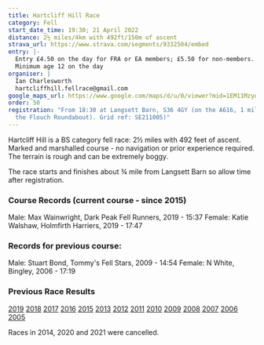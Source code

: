 ```yaml
---
title: Hartcliff Hill Race
category: Fell
start_date_time: 19:30; 21 April 2022
distance: 2½ miles/4km with 492ft/150m of ascent
strava_url: https://www.strava.com/segments/9332504/embed
entry: |-
  Entry £4.50 on the day for FRA or EA members; £5.50 for non-members.
  Minimum age 12 on the day
organiser: |
  Ian Charlesworth
  hartcliffhill.fellrace@gmail.com
google_maps_url: https://www.google.com/maps/d/u/0/viewer?mid=1EM11MzyonbhY9uGBGz9TcX9yeOw&hl=en&ll=53.53444107128965%2C-1.6152743120117141&z=12
order: 50
registration: "From 18:30 at Langsett Barn, S36 4GY (on the A616, 1 mile SE of
  the Flouch Roundabout). Grid ref: SE211005)"
---
```



Hartcliff Hill is a BS category fell race: 2½ miles with 492 feet of ascent.  Marked and marshalled course - no navigation or prior experience required.  The terrain is rough and can be extremely boggy.




The race starts and finishes about ¾ mile from Langsett Barn so allow time after registration.



### Course Records (current course - since 2015)



Male: Max Wainwright, Dark Peak Fell Runners, 2019 - 15:37
Female: Katie Walshaw, Holmfirth Harriers, 2019 - 17:47



### Records for previous course:



Male: Stuart Bond, Tommy's Fell Stars, 2009 - 14:54
Female: N White, Bingley, 2006 - 17:19



### Previous Race Results




[2019](http://pfrac.co.uk/wp-content/uploads/2019/05/Hartcliff-2019-Results.pdf)
[2018](http://pfrac.co.uk/wp-content/uploads/2018/04/Hartcliff-2018-Results.pdf)
[2017](http://pfrac.co.uk/wp-content/uploads/2017/04/Hartcliff-2017-Results.pdf)
[2016](http://pfrac.co.uk/wp-content/uploads/2016/04/Hartcliff-2016-Results.pdf)
[2015](http://pfrac.co.uk/wp-content/uploads/2015/07/Hartcliff-2015-Results.pdf)
[2013](http://fellrunner.org.uk/results.php?id=1847)
[2012](http://fellrunner.org.uk/results.php?id=1246)
[2011](http://fellrunner.org.uk/results.php?id=650)
[2010](http://fellrunner.org.uk/results/race10/10_hartcliff_hill.html)
[2009](http://fellrunner.org.uk/results/race09/09_hartcliffe.html)
[2008](http://fellrunner.org.uk/results/race08/hartcliffe08.txt)
[2007](http://fellrunner.org.uk/results/race07/hartcliffehill.txt)
[2006](http://fellrunner.org.uk/results/race06/hartcliffe.txt)
[2005](http://fellrunner.org.uk/results/race05/hartcliffe.htm)

Races in 2014, 2020 and 2021 were cancelled.

